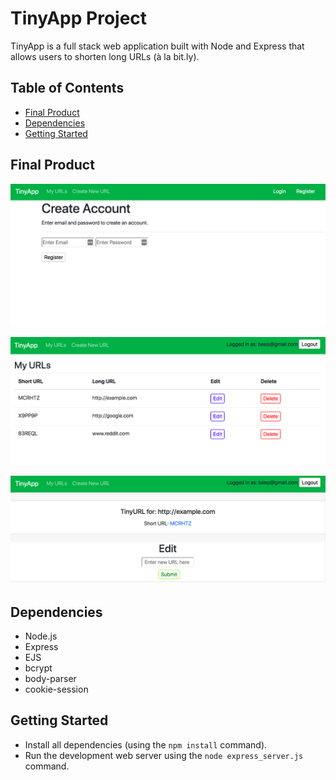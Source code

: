 # TinyApp Project

TinyApp is a full stack web application built with Node and Express that allows users to shorten long URLs (à la bit.ly).

## Table of Contents
  - [Final Product](#final-product)
  - [Dependencies](#dependencies)
  - [Getting Started](#getting-started)

## Final Product

!["Register for you very own account!"](https://github.com/curriecode/tinyapp/blob/master/docs/register.png?raw=true)

!["Create and manage your shortened urls."](https://github.com/curriecode/tinyapp/blob/master/docs/mange-url.png?raw=true)


!["Edit your urls!"](https://github.com/curriecode/tinyapp/blob/master/docs/Edit-url.png?raw=true)

## Dependencies

- Node.js
- Express
- EJS
- bcrypt
- body-parser
- cookie-session

## Getting Started

- Install all dependencies (using the `npm install` command).
- Run the development web server using the `node express_server.js` command.